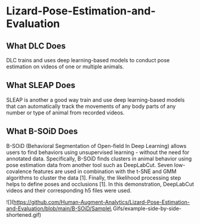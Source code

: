# Lizard-Pose-Estimation-and-Evaluation

## What DLC Does

DLC trains and uses deep learning-based models to conduct pose estimation on videos of one or multiple animals.

## What SLEAP Does

SLEAP is another a good way train and use deep learning-based models that can automatically track the movements of any body parts of any number or type of animal from recorded videos.  

## What B-SOiD Does

B-SOiD (Behavioral Segmentation of Open-field In Deep Learning) allows users to find behaviors using unsupervised learning - without the need for annotated data. Specifically, B-SOiD finds clusters in animal behavior using pose estimation data from another tool such as DeepLabCut. Seven low-covalence features are used in combination with the t-SNE and GMM algorithms to cluster the data [1]. Finally, the likelihood processing step helps to define poses and occlusions [1]. In this demonstration, DeepLabCut videos and their corresponding h5 files were used. 

![](https://github.com/Human-Augment-Analytics/Lizard-Pose-Estimation-and-Evaluation/blob/main/B-SOiD/Sample\ Gifs/example-side-by-side-shortened.gif)
